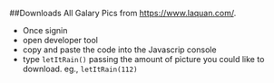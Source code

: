 
##Downloads All Galary Pics from https://www.laquan.com/.
* Once signin
* open developer tool
* copy and paste the code into the Javascrip console 
* type `letItRain()` passing the amount of picture you could like to download. eg., `letItRain(112)`

